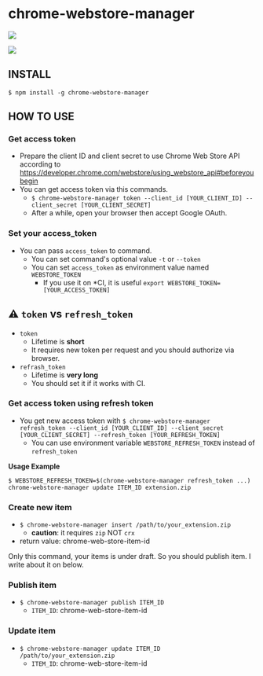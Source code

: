 # chrome-webstore-manager

[![](https://nodei.co/npm-dl/chrome-webstore-manager.png?months=3)](https://www.npmjs.com/package/chrome-webstore-manager)

[![](https://nodei.co/npm/chrome-webstore-manager.png?downloads=true&downloadRank=true&stars=true)](https://www.npmjs.com/package/chrome-webstore-manager)

## INSTALL

`$ npm install -g chrome-webstore-manager`

## HOW TO USE

### Get access token

- Prepare the client ID and client secret to use Chrome Web Store API according to https://developer.chrome.com/webstore/using_webstore_api#beforeyoubegin
- You can get access token via this commands.
  - `$ chrome-webstore-manager token --client_id [YOUR_CLIENT_ID] --client_secret [YOUR_CLIENT_SECRET]`
  - After a while, open your browser then accept Google OAuth.

### Set your access_token

- You can pass `access_token` to command.
  - You can set command's optional value `-t` or `--token`
  - You can set `access_token` as environment value named `WEBSTORE_TOKEN`
    - If you use it on \*CI, it is useful `export WEBSTORE_TOKEN=[YOUR_ACCESS_TOKEN]`

## :warning: `token` vs `refresh_token`

- `token`
  - Lifetime is **short**
  - It requires new token per request and you should authorize via browser.
- `refrash_token`
  - Lifetime is **very long**
  - You should set it if it works with CI.

### Get access token using refresh token

- You get new access token with `$ chrome-webstore-manager refresh_token --client_id [YOUR_CLIENT_ID] --client_secret [YOUR_CLIENT_SECRET] --refresh_token [YOUR_REFRESH_TOKEN]`
  - You can use environment variable `WEBSTORE_REFRESH_TOKEN` instead of `refresh_token`

**Usage Example**

`$ WEBSTORE_REFRESH_TOKEN=$(chrome-webstore-manager refresh_token ...) chrome-webstore-manager update ITEM_ID extension.zip`

### Create new item

- `$ chrome-webstore-manager insert /path/to/your_extension.zip`
  - **caution**: it requires `zip` NOT `crx`
- return value: chrome-web-store-item-id

Only this command, your items is under draft. So you should publish item. I write about it on below.

### Publish item

- `$ chrome-webstore-manager publish ITEM_ID`
  - `ITEM_ID`: chrome-web-store-item-id

### Update item

- `$ chrome-webstore-manager update ITEM_ID /path/to/your_extension.zip`
  - `ITEM_ID`: chrome-web-store-item-id
